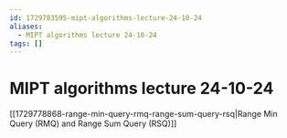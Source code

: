 ```yaml
---
id: 1729783595-mipt-algorithms-lecture-24-10-24
aliases:
  - MIPT algorithms lecture 24-10-24
tags: []
---
```


# MIPT algorithms lecture 24-10-24
[[1729778868-range-min-query-rmq-range-sum-query-rsq|Range Min Query (RMQ) and Range Sum Query (RSQ)]]

